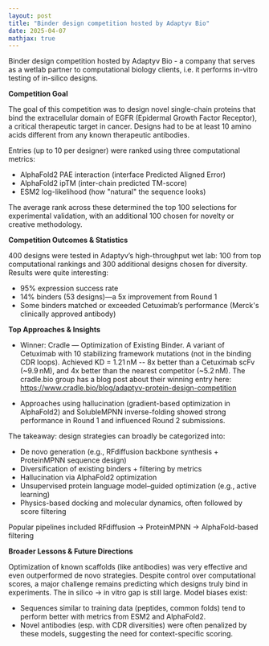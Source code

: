 ```yaml
---
layout: post
title: "Binder design competition hosted by Adaptyv Bio"
date: 2025-04-07
mathjax: true
---
```



Binder design competition hosted by Adaptyv Bio - a company that serves as a wetlab partner to computational biology clients, i.e. it performs in-vitro testing of in-silico designs. 

**Competition Goal**

The goal of this competition was to design novel single-chain proteins that bind the extracellular domain of EGFR (Epidermal Growth Factor Receptor), a critical therapeutic target in cancer. Designs had to be at least 10 amino acids different from any known therapeutic antibodies.

Entries (up to 10 per designer) were ranked using three computational metrics:

- AlphaFold2 PAE interaction (interface Predicted Aligned Error)
- AlphaFold2 ipTM (inter-chain predicted TM-score)
- ESM2 log-likelihood (how "natural" the sequence looks)

The average rank across these determined the top 100 selections for experimental validation, with an additional 100 chosen for novelty or creative methodology.


**Competition Outcomes & Statistics**

400 designs were tested in Adaptyv’s high-throughput wet lab: 100 from top computational rankings and 300 additional designs chosen for diversity. Results were quite interesting:

- 95% expression success rate
- 14% binders (53 designs)—a 5x improvement from Round 1
- Some binders matched or exceeded Cetuximab’s performance (Merck's clinically approved antibody)


**Top Approaches & Insights**
- Winner: Cradle — Optimization of Existing Binder. A variant of Cetuximab with 10 stabilizing framework mutations (not in the binding CDR loops). Achieved KD = 1.21 nM -- 8x better than a Cetuximab scFv (~9.9 nM), and 4x better than the nearest competitor (~5.2 nM). The cradle.bio group has a blog post about their winning entry here: https://www.cradle.bio/blog/adaptyv-protein-design-competition

- Approaches using hallucination (gradient-based optimization in AlphaFold2) and SolubleMPNN inverse-folding showed strong performance in Round 1 and influenced Round 2 submissions.


The takeaway: design strategies can broadly be categorized into:

- De novo generation (e.g., RFdiffusion backbone synthesis + ProteinMPNN sequence design)
- Diversification of existing binders + filtering by metrics
- Hallucination via AlphaFold2 optimization
- Unsupervised protein language model–guided optimization (e.g., active learning)
- Physics-based docking and molecular dynamics, often followed by score filtering

Popular pipelines included RFdiffusion → ProteinMPNN → AlphaFold-based filtering


**Broader Lessons & Future Directions**

Optimization of known scaffolds (like antibodies) was very effective and even outperformed de novo strategies.
Despite control over computational scores, a major challenge remains predicting which designs truly bind in experiments. The in silico → in vitro gap is still large.
Model biases exist:

- Sequences similar to training data (peptides, common folds) tend to perform better with metrics from ESM2 and AlphaFold2.
- Novel antibodies (esp. with CDR diversities) were often penalized by these models, suggesting the need for context-specific scoring.


